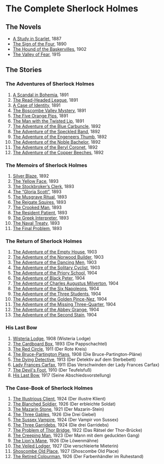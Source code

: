 # The Complete Sherlock Holmes

## The Novels
- [A Study in Scarlet](/source/NOVELS/STUD/en/content.md), 1887
- [The Sign of the Four](/source/NOVELS/SIGN/en/content.md), 1890
- [The Hound of the Baskervilles](/source/NOVELS/HOUN/en/content.md), 1902
- [The Valley of Fear](/source/NOVELS/VALL/en/content.md), 1915

## The Stories

### The Adventures of Sherlock Holmes

1. [A Scandal in Bohemia](/source/ADVE/SCAN/en/content.md), 1891
2. [The Read-Headed League](/source/ADVE/REDH/en/content.md), 1891
3. [A Case of Identity](/source/ADVE/IDEN/en/content.md), 1891
4. [The Boscombe Valley Mystery](/source/ADVE/BOSC/en/content.md), 1891
5. [The Five Orange Pips](/source/ADVE/FIVE/en/content.md), 1891
6. [The Man with the Twisted Lip](/source/ADVE/TWIS/en/content.md), 1891
7. [The Adventure of the Blue Carbuncle](/source/ADVE/BLUE/en/content.md), 1892
8. [The Adventure of the Speckled Band](/source/ADVE/SPEC/en/content.md), 1892
9. [The Adventure of the Engeneers Thumb](/source/ADVE/ENGR/en/content.md), 1892
10. [The Adventure of the Noble Bachelor](/source/ADVE/NOBL/en/content.md), 1892
11. [The Adventure of the Beryl Coronet](/source/ADVE/BERY/en/content.md), 1892
12. [The Adventure of the Copper Beeches](/source/ADVE/COPP/en/content.md), 1892

### The Memoirs of Sherlock Holmes

1. [Silver Blaze](/source/MEMO/SILV/en/content.md), 1892
2. [The Yellow Face](/source/MEMO/YELL/en/content.md), 1893
3. [The Stockbroker’s Clerk](/source/MEMO/STOC/en/content.md), 1893
4. [The “Gloria Scott”](/source/MEMO/GLOR/en/content.md), 1893
5. [The Musgrave Ritual](/source/MEMO/MUSG/en/content.md), 1893
6. [The Reigate Squires](/source/MEMO/REIG/en/content.md), 1893
7. [The Crooked Man](/source/MEMO/CROO/en/content.md), 1893
8. [The Resident Patient](/source/MEMO/RESI/en/content.md), 1893
9. [The Greek Interpreter](/source/MEMO/GREE/en/content.md), 1893
10. [The Naval Treaty](/source/MEMO/NAVA/en/content.md), 1893
11. [The Final Problem](/source/MEMO/FINA/en/content.md), 1893

### The Return of Sherlock Holmes
1. [The Adventure of the Empty House](/source/RETU/EMPT/en/content.md), 1903
2. [The Adventure of the Norwood Builder](/source/RETU/NORW/en/content.md), 1903
3. [The Adventure of the Dancing Men](/source/RETU/DANC/en/content.md), 1903
4. [The Adventure of the Solitary Cyclist](/source/RETU/SOLI/en/content.md), 1903
5. [The Adventure of the Priory School](/source/RETU/PRIO/en/content.md), 1904
6. [The Adventure of Black Peter](/source/RETU/BLAC/en/content.md), 1904
7. [The Adventure of Charles Augustus Milverton](/source/RETU/CHAS/en/content.md), 1904
8. [The Adventure of the Six Napoleons](/source/RETU/SIXN/en/content.md), 1904
9. [The Adventure of the Three Students](/source/RETU/3STU/en/content.md), 1904
10. [The Adventure of the Golden Pince-Nez](/source/RETU/GOLD/en/content.md), 1904
11. [The Adventure of the Missing Three-Quarter](/source/RETU/MISS/en/content.md), 1904
12. [The Adventure of the Abbey Grange](/source/RETU/ABBE/en/content.md), 1904
13. [The Adventure of the Second Stain](/source/RETU/SECO/en/content.md), 1904

### His Last Bow
1.  [Wisteria Lodge](/source/LAST/WIST/WIST.en.md), 1908 (Wisteria Lodge)
2.  [The Cardboard Box](/source/LAST/CARD/CARD.en.md), 1893 (Die Pappschachtel)
3.  [The Red Circle](/source/LAST/REDC/REDC.en.md), 1911 (Der Rote Kreis)
4.  [The Bruce-Partington Plans](/source/LAST/BRUC/BRUC.en.md), 1908 (Die Bruce-Partington-Pläne)
5.  [The Dying Detective](/source/LAST/DYIN/DYIN.en.md), 1913 (Der Detektiv auf dem Sterbebett)
6.  [Lady Frances Carfax](/source/LAST/LADY/LADY.en.md), 1911 (Das Verschwinden der Lady Frances Carfax)
7.  [The Devil's Foot](/source/LAST/DEVI/DEVI.en.md), 1910 (Der Teufelsfuß)
8.  [His Last Bow](/source/LAST/LAST/LAST.en.md), 1917 (Seine Abschiedsvorstellung)

### The Case-Book of Sherlock Holmes

1. [The Illustrious Client](/source/CASE/ILLU/ILLU.en.md), 1924 (Der illustre Klient)
2. [The Blanched Soldier](/source/CASE/BLAN/BLAN.en.md), 1926 (Der erbleichte Soldat)
3. [The Mazarin Stone](/source/CASE/MAZA/MAZA.en.md), 1921 (Der Mazarin-Stein)
4. [The Three Gables](/source/CASE/3GAB/3GAB.en.md), 1926 (Die Drei Giebel)
5. [The Sussex Vampire](/source/CASE/SUSS/SUSS.en.md), 1924 (Der Vampir von Sussex)
6. [The Three Garridebs](/source/CASE/3GAR/3GAR.en.md), 1924 (Die drei Garridebs)
7. [The Problem of Thor Bridge](/source/CASE/THOR/THOR.en.md), 1922 (Das Rätsel der Thor-Brücke)
8. [The Creeping Man](/source/CASE/CREE/CREE.en.md), 1923 (Der Mann mit dem geduckten Gang)
9. [The Lion's Mane](/source/CASE/LION/LION.en.md), 1926 (Die Löwenmähne)
10. [The Veiled Lodger](/source/CASE/VEIL/VEIL.en.md), 1927 (Die verschleierte Mieterin)
11. [Shoscombe Old Place](/source/CASE/SHOS/SHOS.en.md), 1927 (Shoscombe Old Place)
12. [The Retired Colourman](/source/CASE/RETI/RETI.en.md), 1926 (Der Farbenhändler im Ruhestand)


